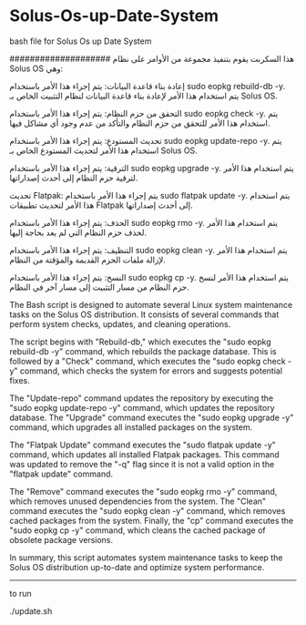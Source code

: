 # Solus-Os-up-Date-System
bash file for Solus Os up Date System


####################
هذا السكربت يقوم بتنفيذ مجموعة من الأوامر على نظام Solus OS وهي:

إعادة بناء قاعدة البيانات: يتم إجراء هذا الأمر باستخدام sudo eopkg rebuild-db -y. يتم استخدام هذا الأمر لإعادة بناء قاعدة البيانات لنظام التثبيت الخاص بـ Solus OS.

التحقق من حزم النظام: يتم إجراء هذا الأمر باستخدام sudo eopkg check -y. يتم استخدام هذا الأمر للتحقق من حزم النظام والتأكد من عدم وجود أي مشاكل فيها.

تحديث المستودع: يتم إجراء هذا الأمر باستخدام sudo eopkg update-repo -y. يتم استخدام هذا الأمر لتحديث المستودع الخاص بـ Solus OS.

الترقية: يتم إجراء هذا الأمر باستخدام sudo eopkg upgrade -y. يتم استخدام هذا الأمر لترقية حزم النظام إلى أحدث إصداراتها.

تحديث Flatpak: يتم إجراء هذا الأمر باستخدام sudo flatpak update -y. يتم استخدام هذا الأمر لتحديث تطبيقات Flatpak إلى أحدث إصداراتها.

الحذف: يتم إجراء هذا الأمر باستخدام sudo eopkg rmo -y. يتم استخدام هذا الأمر لحذف حزم النظام التي لم يعد بحاجة إليها.

التنظيف: يتم إجراء هذا الأمر باستخدام sudo eopkg clean -y. يتم استخدام هذا الأمر لإزالة ملفات الحزم القديمة والمؤقتة من النظام.

النسخ: يتم إجراء هذا الأمر باستخدام sudo eopkg cp -y. يتم استخدام هذا الأمر لنسخ حزم النظام من مسار التثبيت إلى مسار آخر في النظام.


The Bash script is designed to automate several Linux system maintenance tasks on the Solus OS distribution. It consists of several commands that perform system checks, updates, and cleaning operations.

The script begins with "Rebuild-db," which executes the "sudo eopkg rebuild-db -y" command, which rebuilds the package database. This is followed by a "Check" command, which executes the "sudo eopkg check -y" command, which checks the system for errors and suggests potential fixes.

The "Update-repo" command updates the repository by executing the "sudo eopkg update-repo -y" command, which updates the repository database. The "Upgrade" command executes the "sudo eopkg upgrade -y" command, which upgrades all installed packages on the system.

The "Flatpak Update" command executes the "sudo flatpak update -y" command, which updates all installed Flatpak packages. This command was updated to remove the "-q" flag since it is not a valid option in the "flatpak update" command.

The "Remove" command executes the "sudo eopkg rmo -y" command, which removes unused dependencies from the system. The "Clean" command executes the "sudo eopkg clean -y" command, which removes cached packages from the system. Finally, the "cp" command executes the "sudo eopkg cp -y" command, which cleans the cached package of obsolete package versions.

In summary, this script automates system maintenance tasks to keep the Solus OS distribution up-to-date and optimize system performance.

_______________________________________________________

to run

./update.sh
